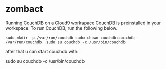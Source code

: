 # zombact

Running CouchDB on a Cloud9 workspace
CouchDB is preinstalled in your workspace. To run CouchDB, run the following below.

`sudo mkdir -p /var/run/couchdb
sudo chown couchdb:couchdb /var/run/couchdb 
sudo su couchdb -c /usr/bin/couchdb`


after that u can start couchdb with:

sudo su couchdb -c /usr/bin/couchdb